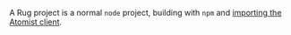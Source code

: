 A Rug project is a normal `node` project, building with `npm` and [importing the Atomist client](https://github.com/atomist/automation-client-ts).

